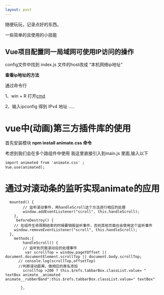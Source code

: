 ```yaml
---
layout: post
---
```

随便玩玩，记录点好的东西。

一些简单的且使用的小技能

## Vue项目配置同一局域网可使用IP访问的操作

config文件中找到 index.js 文件的host改成 “本机网络ip地址”

**查看ip地址的方法**

 通过命令行

1、win + R 打开[cmd](https://so.csdn.net/so/search?q=cmd&spm=1001.2101.3001.7020)

2、输入ipconfig   得到 IPv4 地址 .....

# vue中(动画)第三方插件库的使用

首先安装模块
**npm install animate.css 命令**

考虑到我们会在多个路组件中使用 我这里直接引入到main.js 里面,输入以下

```html
import animated from 'animate.css' ;
Vue.use(animated);
```

# 通过对滚动条的监听实现animate的应用

```vue
  mounted() {
        // 监听滚动事件，用handleScroll这个方法进行相应的处理
        window.addEventListener("scroll", this.handleScroll);
    },
     beforeDestroy() {
    // 在组件生命周期结束的时候要销毁监听事件，否则其他页面也会使用这个监听事件
    window.removeEventListener("scroll", this.handleScroll);
  },
    methods:{
        handleScroll() {
  		// 监听到页面滚动后的处理事件
    	 var scrollTop = window.pageYOffset || document.documentElement.scrollTop || document.body.scrollTop;
      // console.log(scrollTop,offsetTop)
      //判断滚动距离，做相应的类名添加
        scrollTop >200 ? this.$refs.tabbarBox.classList.value= " textBox animate__animated animate__rubberBand":this.$refs.tabbarBox.classList.value=" textBox"
       
       },
```

